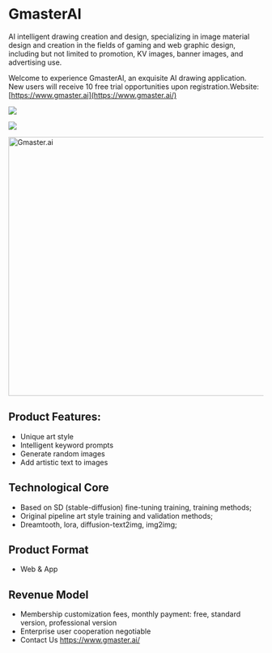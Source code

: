 

# GmasterAI

AI intelligent drawing creation and design, specializing in image material design and creation in the fields of gaming and web graphic design, including but not limited to promotion, KV images, banner images, and advertising use.

Welcome to experience GmasterAI, an exquisite AI drawing application. New users will receive 10 free trial opportunities upon registration.Website: [https://www.gmaster.ai](https://www.gmaster.ai/)

![](https://commons.wikimedia.org/wiki/File:Gmaster.ai.jpg)

![](https://cdn.gmaster.ai/public/index-images/10003.jpg)

<a title="GmasterAI, CC BY-SA 4.0 &lt;https://creativecommons.org/licenses/by-sa/4.0&gt;, via Wikimedia Commons" href="https://commons.wikimedia.org/wiki/File:Gmaster.ai.jpg"><img width="512" alt="Gmaster.ai" src="https://upload.wikimedia.org/wikipedia/commons/thumb/3/34/Gmaster.ai.jpg/512px-Gmaster.ai.jpg"></a>

## Product Features:

- Unique art style
- Intelligent keyword prompts
- Generate random images
- Add artistic text to images

## Technological Core

- Based on SD (stable-diffusion) fine-tuning training, training methods;
- Original pipeline art style training and validation methods;
- Dreamtooth, lora, diffusion-text2img, img2img;

## Product Format

- Web & App

## Revenue Model

- Membership customization fees, monthly payment: free, standard version, professional version
- Enterprise user cooperation negotiable
- Contact Us https://www.gmaster.ai/
